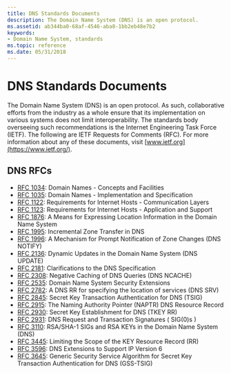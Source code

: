 ```yaml
---
title: DNS Standards Documents
description: The Domain Name System (DNS) is an open protocol.
ms.assetid: ab344ba0-68af-4546-aba8-1bb2eb48e7b2
keywords:
- Domain Name System, standards
ms.topic: reference
ms.date: 05/31/2018
---
```


# DNS Standards Documents

The Domain Name System (DNS) is an open protocol. As such, collaborative efforts from the industry as a whole ensure that its implementation on various systems does not limit interoperability. The standards body overseeing such recommendations is the Internet Engineering Task Force (IETF). The following are IETF Requests for Comments (RFC). For more information about any of these documents, visit [www.ietf.org](https://www.ietf.org/).

## DNS RFCs

-   [RFC 1034](https://www.ietf.org/rfc/rfc1034.txt): Domain Names - Concepts and Facilities
-   [RFC 1035](https://www.ietf.org/rfc/rfc1035.txt): Domain Names - Implementation and Specification
-   [RFC 1122](https://www.ietf.org/rfc/rfc1122.txt): Requirements for Internet Hosts - Communication Layers
-   [RFC 1123](https://www.ietf.org/rfc/rfc1123.txt): Requirements for Internet Hosts - Application and Support
-   [RFC 1876](https://www.ietf.org/rfc/rfc1876.txt): A Means for Expressing Location Information in the Domain Name System
-   [RFC 1995](https://www.ietf.org/rfc/rfc1995.txt): Incremental Zone Transfer in DNS
-   [RFC 1996](https://www.ietf.org/rfc/rfc1996.txt): A Mechanism for Prompt Notification of Zone Changes (DNS NOTIFY)
-   [RFC 2136](https://www.ietf.org/rfc/rfc2136.txt): Dynamic Updates in the Domain Name System (DNS UPDATE)
-   [RFC 2181](https://www.ietf.org/rfc/rfc2181.txt): Clarifications to the DNS Specification
-   [RFC 2308](https://www.ietf.org/rfc/rfc2308.txt): Negative Caching of DNS Queries (DNS NCACHE)
-   [RFC 2535](https://www.ietf.org/rfc/rfc2535.txt): Domain Name System Security Extensions
-   [RFC 2782](https://www.ietf.org/rfc/rfc2782.txt): A DNS RR for specifying the location of services (DNS SRV)
-   [RFC 2845](https://www.ietf.org/rfc/rfc2845.txt): Secret Key Transaction Authentication for DNS (TSIG)
-   [RFC 2915](https://www.ietf.org/rfc/rfc2915.txt): The Naming Authority Pointer (NAPTR) DNS Resource Record
-   [RFC 2930](https://www.ietf.org/rfc/rfc2930.txt): Secret Key Establishment for DNS (TKEY RR)
-   [RFC 2931](https://www.ietf.org/rfc/rfc2931.txt): DNS Request and Transaction Signatures ( SIG(0)s )
-   [RFC 3110](https://www.ietf.org/rfc/rfc3110.txt): RSA/SHA-1 SIGs and RSA KEYs in the Domain Name System (DNS)
-   [RFC 3445](https://www.ietf.org/rfc/rfc3445.txt): Limiting the Scope of the KEY Resource Record (RR)
-   [RFC 3596](https://www.ietf.org/rfc/rfc3596.txt): DNS Extensions to Support IP Version 6
-   [RFC 3645](https://www.ietf.org/rfc/rfc3645.txt): Generic Security Service Algorithm for Secret Key Transaction Authentication for DNS (GSS-TSIG)

 

 




